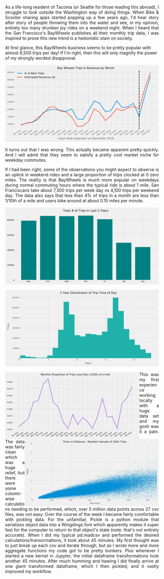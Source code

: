 <p align="justify">
As a life-long resident of Tacoma (or Seattle for those reading this abroad), I struggle to look outside the Washington way of doing things. When Bike & Scooter sharing apps started popping up a few years ago, I'd hear story after story of people throwing them into the water and see, in my opinion, entirely too many drunken joy rides on a weekend night. When I heard that the San Francisco's BayWheels publishes all their monthly trip data, I was inspired to prove this new trend is a hedonistic stain on society.
    
At first glance, this BayWheels business seems to be pretty popular with almost 6,500 trips per day! If I'm right, then this will only magnify the power of my strongly worded disapproval.
 
<p align="center">    
<img src="https://raw.githubusercontent.com/isaac-campbell-smith/BayWheels/master/Charts/Growth.png" />

<p align="justify">
It turns out that I was wrong. This actually became apparent pretty quickly. And I will admit that they seem to satisfy a pretty cool market niche for weekday commutes.
<p align="justify">
If I had been right, some of the observations you might expect to observe is an uptick in weekend rides and a large proportion of trips clocked at 0 zero miles. The reality is that BayWheels is much more popular on weekdays during normal commuting hours where the typical ride is about 1 mile. San Franciscans take about 7,300 trips per week day vs 4,100 trips per weekend day. The data also says that less than 4% of trips in a month are less than 1/10th of a mile and users bike around at about 0.15 miles per minute.  </p>


<img src="https://raw.githubusercontent.com/isaac-campbell-smith/BayWheels/master/Charts/TripsperDay.png" />
<p></p>
<img src="https://raw.githubusercontent.com/isaac-campbell-smith/BayWheels/master/Charts/TripTimeDistribution.png"/>
<p></p>
<img src="https://raw.githubusercontent.com/isaac-campbell-smith/BayWheels/master/Charts/ShortTripsProportion.png" width="440" align='left'/>
<img src="https://raw.githubusercontent.com/isaac-campbell-smith/BayWheels/master/Charts/TimevDistance.png" width="440" align='right'/>
<p></p>    
<p align="justify">
This was my first experience working locally with a huge data set and my gosh was it a pain. The data was fairly clean which was a huge relief, but there were some column-wise calculations needing to be performed, which, over 5 million data points across 27 csv files, was not easy. Over the course of the week I became fairly comfortable with pickling data. For the unfamiliar, Pickle is a python module that serializes object data into a Wingdings font which apparently makes it super fast for the computer to return to that object's state (note: that's not entirely accurate). When I did my typical pd.readcsv and performed the desired calculations/transormations, it took about 45 minutes. My first thought was to just break up each csv and iterate through, but as I wrote more and more aggregate functions my code got to be pretty bonkers. Plus whenever I started a new kernel in Jupyter, the initial dataframe transformations took another 45 minutes. After much humming and hawing I did finally arrive at one giant transformed dataframe, which I then pickled, and it vastly improved my workflow. 
